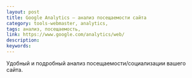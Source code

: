 ```yaml
---
layout: post
title: Google Analytics — анализ посещаемости сайта
category: tools-webmaster, analytics, 
tags: анализ, посещаемость, 
link: https://www.google.com/analytics/web/
description: 
keywords: 
---
```


<p>Удобный и подробный анализ посещаемости/социализации вашего сайта.</p>

